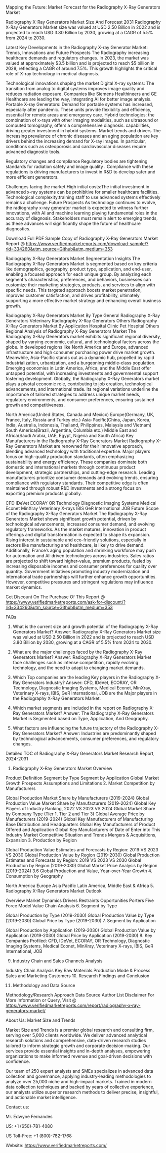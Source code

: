 Mapping the Future: Market Forecast for the Radiography X-Ray Generators Market


Radiography X-Ray Generators Market Size And Forecast 2031
Radiography X-Ray Generators Market size was valued at USD 2.50 Billion in 2022 and is projected to reach USD 3.80 Billion by 2030, growing at a CAGR of 5.5% from 2024 to 2030.

Latest Key Developments in the Radiography X-ray Generator Market: Trends, Innovations and Future Prospects
The Radiography increasing healthcare demands and regulatory changes. In 2023, the market was valued at approximately $3.5 billion and is projected to reach $5 billion in 2028, reflecting a CAGR of around 7.5%. This growth highlights the critical role of X-ray technology in medical diagnosis.

Technological innovations shaping the market
Digital X-ray systems: The transition from analog to digital systems improves image quality and reduces radiation exposure. Companies like Siemens Healthineers and GE Healthcare are leading the way, integrating AI for better image analysis.
Portable X-ray Generators: Demand for portable systems has increased, especially after pandemic. These units provide flexibility and efficiency, essential for remote areas and emergency care.
Hybrid technologies: the combination of x-rays with other imaging modalities, such as ultrasound or computed tomography, offers a comprehensive diagnosis. capabilities, driving greater investment in hybrid systems.
Market trends and drivers
The increasing prevalence of chronic diseases and an aging population are key drivers behind the increasing demand for X-ray images. In particular, conditions such as osteoporosis and cardiovascular diseases require advanced diagnostic tools.

Regulatory changes and compliance
Regulatory bodies are tightening standards for radiation safety and image quality . Compliance with these regulations is driving manufacturers to invest in R&D to develop safer and more efficient generators.

Challenges facing the market
High initial costs:The initial investment in advanced x-ray systems can be prohibitive for smaller healthcare facilities.
Technological complexity:training staff to use advanced systems effectively remains a challenge.
Future Prospects
As technology continues to evolve, the radiography x-ray generator market is expected to witness further innovations, with AI and machine learning playing fundamental roles in the accuracy of diagnosis. Stakeholders must remain alert to emerging trends, as these advances will significantly shape the future of healthcare diagnostics.

Download Full PDF Sample Copy of Radiography X-Ray Generators Market Report @ https://www.verifiedmarketreports.com/download-sample/?rid=334260&utm_source=Github&utm_medium=353

Radiography X-Ray Generators Market Segmentation Insights
The Radiography X-Ray Generators Market is segmented based on key criteria like demographics, geography, product type, application, and end-user, enabling a focused approach for each unique group. By analyzing each segment's characteristics, preferences, and behaviors, businesses can customize their marketing strategies, products, and services to align with specific needs. This targeted approach boosts market penetration, improves customer satisfaction, and drives profitability, ultimately supporting a more effective market strategy and enhancing overall business growth.

Radiography X-Ray Generators Market By Type
General Radiography X-Ray Generators
Veterinary Radiography X-Ray Generators
Others
Radiography X-Ray Generators Market By Application
Hospital
Clinic
Pet Hospital
Others
Regional Analysis of Radiography X-Ray Generators Market
The Radiography X-Ray Generators market exhibits significant regional diversity, shaped by varying economic, cultural, and technological factors across the globe. In developed regions like North America and Europe, advanced infrastructure and high consumer purchasing power drive market growth. Meanwhile, Asia-Pacific stands out as a dynamic hub, propelled by rapid industrialization, urbanization, and a burgeoning middle-class population. Emerging economies in Latin America, Africa, and the Middle East offer untapped potential, with increasing investments and governmental support fostering development. Globally, the Radiography X-Ray Generators market plays a pivotal economic role, contributing to job creation, technological advancements, and international trade. Its regional variations underline the importance of tailored strategies to address unique market needs, regulatory environments, and consumer preferences, ensuring sustained growth and competitiveness.

North America(United States, Canada and Mexico)
Europe(Germany, UK, France, Italy, Russia and Turkey etc.)
Asia-Pacific(China, Japan, Korea, India, Australia, Indonesia, Thailand, Philippines, Malaysia and Vietnam)
South America(Brazil, Argentina, Columbia etc.)
Middle East and Africa(Saudi Arabia, UAE, Egypt, Nigeria and South Africa)
Key Manufacturers in the Radiography X-Ray Generators Market
Radiography X-Ray Generators Market are renowned for their innovative approach, blending advanced technology with traditional expertise. Major players focus on high-quality production standards, often emphasizing sustainability and energy efficiency. These companies dominate both domestic and international markets through continuous product development, strategic partnerships, and cutting-edge research. Leading manufacturers prioritize consumer demands and evolving trends, ensuring compliance with regulatory standards. Their competitive edge is often maintained through robust R&D investments and a strong focus on exporting premium products globally.

CFD
IDeVet
ECORAY
OR Technology
Diagnostic Imaging Systems
Medical Econet
MinXray
Veterinary X-rays
IBIS
GeR International
JOB
Future Scope of the Radiography X-Ray Generators Market
The Radiography X-Ray Generators Market shows significant growth potential, driven by technological advancements, increased consumer demand, and evolving regulatory frameworks. As the market matures, innovation in product offerings and digital transformation is expected to shape its expansion. Rising interest in sustainable and eco-friendly solutions, especially in sectors like manufacturing and healthcare, is likely to drive demand. Additionally, France’s aging population and shrinking workforce may push for automation and AI-driven technologies across industries. Sales ratios are projected to shift toward higher-value, premium products, fueled by increasing disposable incomes and consumer preferences for quality over quantity. Government initiatives promoting industry modernization and international trade partnerships will further enhance growth opportunities. However, competitive pressures and stringent regulations may influence market dynamics.

Get Discount On The Purchase Of This Report @ https://www.verifiedmarketreports.com/ask-for-discount/?rid=334260&utm_source=Github&utm_medium=353

FAQs
1. What is the current size and growth potential of the Radiography X-Ray Generators Market?
Answer: Radiography X-Ray Generators Market size was valued at USD 2.50 Billion in 2022 and is projected to reach USD 3.80 Billion by 2030, growing at a CAGR of 5.5% from 2024 to 2030.

2. What are the major challenges faced by the Radiography X-Ray Generators Market?
Answer: Radiography X-Ray Generators Market face challenges such as intense competition, rapidly evolving technology, and the need to adapt to changing market demands.

3. Which Top companies are the leading Key players in the Radiography X-Ray Generators Industry?
Answer: CFD, IDeVet, ECORAY, OR Technology, Diagnostic Imaging Systems, Medical Econet, MinXray, Veterinary X-rays, IBIS, GeR International, JOB are the Major players in the Radiography X-Ray Generators Market.

4. Which market segments are included in the report on Radiography X-Ray Generators Market?
Answer: The Radiography X-Ray Generators Market is Segmented based on Type, Application, And Geography.

5. What factors are influencing the future trajectory of the Radiography X-Ray Generators Market?
Answer: Industries are predominantly shaped by technological advancements, consumer preferences, and regulatory changes.

Detailed TOC of Radiography X-Ray Generators Market Research Report, 2024-2031
1. Radiography X-Ray Generators Market Overview

Product Definition
Segment by Type
Segment by Application
Global Market Growth Prospects
Assumptions and Limitations
2. Market Competition by Manufacturers

Global Production Market Share by Manufacturers (2019-2024)
Global Production Value Market Share by Manufacturers (2019-2024)
Global Key Players of Industry Ranking, 2022 VS 2023 VS 2024
Global Market Share by Company Type (Tier 1, Tier 2 and Tier 3)
Global Average Price by Manufacturers (2019-2024)
Global Key Manufacturers of Manufacturing Base Distribution and Headquarters
Global Key Manufacturers of Product Offered and Application
Global Key Manufacturers of Date of Enter into This Industry
Market Competitive Situation and Trends
Mergers & Acquisitions, Expansion
3. Production by Region

Global Production Value Estimates and Forecasts by Region: 2019 VS 2023 VS 2030
Global Production Value by Region (2019-2030)
Global Production Estimates and Forecasts by Region: 2019 VS 2023 VS 2030
Global Production by Region (2019-2030)
Global Market Price Analysis by Region (2019-2024) 3.6 Global Production and Value, Year-over-Year Growth
4. Consumption by Geography

North America
Europe
Asia Pacific
Latin America, Middle East & Africa
5. Radiography X-Ray Generators Market Outlook

Overview
Market Dynamics
Drivers
Restraints
Opportunities
Porters Five Force Model
Value Chain Analysis 
6. Segment by Type

Global Production by Type (2019-2030)
Global Production Value by Type (2019-2030)
Global Price by Type (2019-2030)
7. Segment by Application

Global Production by Application (2019-2030)
Global Production Value by Application (2019-2030)
Global Price by Application (2019-2030)
8. Key Companies Profiled: CFD, IDeVet, ECORAY, OR Technology, Diagnostic Imaging Systems, Medical Econet, MinXray, Veterinary X-rays, IBIS, GeR International, JOB

9. Industry Chain and Sales Channels Analysis

Industry Chain Analysis
Key Raw Materials
Production Mode & Process
Sales and Marketing
Customers
10. Research Findings and Conclusion

11. Methodology and Data Source

Methodology/Research Approach
Data Source
Author List
Disclaimer
For More Information or Query, Visit @ https://www.verifiedmarketreports.com/report/radiography-x-ray-generators-market/

About Us: Market Size and Trends

Market Size and Trends is a premier global research and consulting firm, serving over 5,000 clients worldwide. We deliver advanced analytical research solutions and comprehensive, data-driven research studies tailored to inform strategic growth and corporate decision-making. Our services provide essential insights and in-depth analyses, empowering organizations to make informed revenue and goal-driven decisions with confidence.

Our team of 250 expert analysts and SMEs specializes in advanced data collection and governance, applying industry-leading methodologies to analyze over 25,000 niche and high-impact markets. Trained in modern data collection techniques and backed by years of collective experience, our analysts utilize superior research methods to deliver precise, insightful, and actionable market intelligence.

Contact us:

Mr. Edwyne Fernandes

US: +1 (650)-781-4080

US Toll-Free: +1 (800)-782-1768

Website: https://www.verifiedmarketreports.com/
